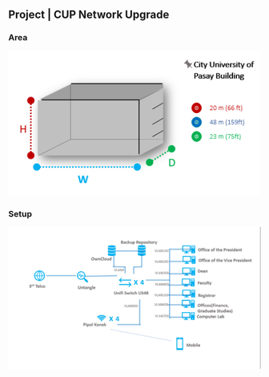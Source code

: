 ## Project | CUP Network Upgrade


### Area

![Client Area](https://raw.githubusercontent.com/mitcodelab/layersix/master/img/area.PNG)


### Setup

![Network Design](https://raw.githubusercontent.com/mitcodelab/layersix/master/img/setup.png)
